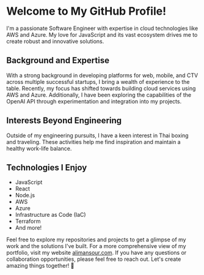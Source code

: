 # Welcome to My GitHub Profile!

I'm a passionate Software Engineer with expertise in cloud technologies like AWS and Azure. My love for JavaScript and its vast ecosystem drives me to create robust and innovative solutions.

## Background and Expertise

With a strong background in developing platforms for web, mobile, and CTV across multiple successful startups, I bring a wealth of experience to the table. Recently, my focus has shifted towards building cloud services using AWS and Azure. Additionally, I have been exploring the capabilities of the OpenAI API through experimentation and integration into my projects.

## Interests Beyond Engineering

Outside of my engineering pursuits, I have a keen interest in Thai boxing and traveling. These activities help me find inspiration and maintain a healthy work-life balance.

## Technologies I Enjoy

- JavaScript
- React
- Node.js
- AWS
- Azure
- Infrastructure as Code (IaC)
- Terraform
- And more!

Feel free to explore my repositories and projects to get a glimpse of my work and the solutions I've built. For a more comprehensive view of my portfolio, visit my website [alimansour.com](https://www.alimansour.com). If you have any questions or collaboration opportunities, please feel free to reach out. Let's create amazing things together!
 👋

<!--
**alzz0/alzz0** is a ✨ _special_ ✨ repository because its `README.md` (this file) appears on your GitHub profile.

Here are some ideas to get you started:

- 🔭 I’m currently working on ...
- 🌱 I’m currently learning ...
- 👯 I’m looking to collaborate on ...
- 🤔 I’m looking for help with ...
- 💬 Ask me about ...
- 📫 How to reach me: ...
- 😄 Pronouns: ...
- ⚡ Fun fact: ...
-->
